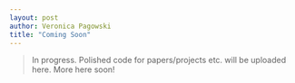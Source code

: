 ```yaml
---
layout: post
author: Veronica Pagowski
title: "Coming Soon"
---
```


<blockquote class="custom-quote">
    In progress. Polished code for papers/projects etc. will be uploaded here. More here soon!
</blockquote>
